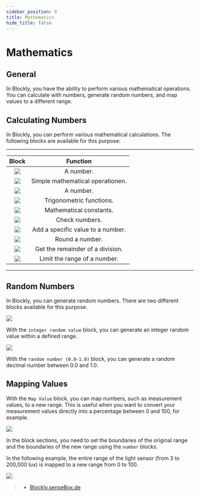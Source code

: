 ```yaml
---
sidebar_position: 9
title: Mathematics
hide_title: false
---
```

# Mathematics

## General
In Blockly, you have the ability to perform various mathematical operations. You can calculate with numbers, generate random numbers, and map values to a different range.

## Calculating Numbers
In Blockly, you can perform various mathematical calculations. The following blocks are available for this purpose:
________________________________________
| Block | Function |
| :-----: | :--------: |
| ![](/img/blockly-bilder/mathematik/blockly-mathematik-1.svg) | A number. |
| ![](/img/blockly-bilder/mathematik/blockly-mathematik-2.svg) | Simple mathematical operationen. |
| ![](/img/blockly-bilder/mathematik/blockly-mathematik-3.svg) | A number. |
| ![](/img/blockly-bilder/mathematik/blockly-mathematik-4.svg) | Trigonometric functions. |
| ![](/img/blockly-bilder/mathematik/blockly-mathematik-5.svg) | Mathematical constants. |
| ![](/img/blockly-bilder/mathematik/blockly-mathematik-6.svg) | Check numbers. |
| ![](/img/blockly-bilder/mathematik/blockly-mathematik-7.svg) | Add a specific value to a number. |
| ![](/img/blockly-bilder/mathematik/blockly-mathematik-8.svg) | Round a number. |
| ![](/img/blockly-bilder/mathematik/blockly-mathematik-9.svg) | Get the remainder of a division. |
| ![](/img/blockly-bilder/mathematik/blockly-mathematik-10.svg)| Limit the range of a number. |
________________________________________

## Random Numbers
In Blockly, you can generate random numbers. There are two different blocks available for this purpose.

![](/img/blockly-bilder/mathematik/blockly-mathematik-11.svg)  

With the `integer random value` block, you can generate an integer random value within a defined range.

![](/img/blockly-bilder/mathematik/blockly-mathematik-12.svg) 

With the `random number (0.0-1.0)` block, you can generate a random decimal number between 0.0 and 1.0.

## Mapping Values
With the `Map Value` block, you can map numbers, such as measurement values, to a new range. This is useful when you want to convert your measurement values directly into a percentage between 0 and 100, for example.

![](/img/blockly-bilder/mathematik/blockly-mathematik-13.svg) 

In the block sections, you need to set the boundaries of the original range and the boundaries of the new range using the `number` blocks.

In the following example, the entire range of the light sensor (from 3 to 200,000 lux) is mapped to a new range from 0 to 100.

![](/img/blockly-bilder/mathematik/blockly-mathematik-14.svg) 


> - [Blockly.senseBox.de](https://blockly.sensebox.de/)